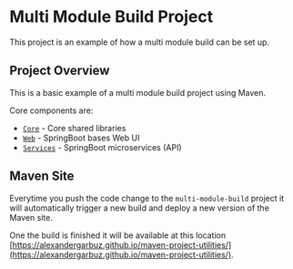 # Multi Module Build Project 

This project is an example of how a multi module build can be set up.

## Project Overview

This is a basic example of a multi module build project using Maven.

Core components are:

* [`Core`](./multi-module-build-core/) - Core shared libraries
* [`Web`](./multi-module-build-web/) - SpringBoot bases Web UI 
* [`Services`](./multi-module-build-services/) - SpringBoot microservices (API)



## Maven Site

Everytime you push the code change to the `multi-module-build` project it will automatically trigger a new build and deploy a new version of the Maven site.

One the build is finished it will be available at this location [https://alexandergarbuz.github.io/maven-project-utilities/](https://alexandergarbuz.github.io/maven-project-utilities/).
